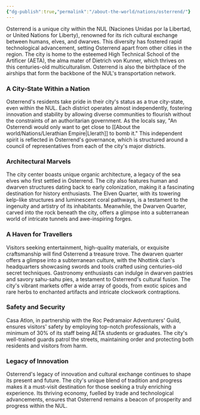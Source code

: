 ```yaml
---
{"dg-publish":true,"permalink":"/about-the-world/nations/osterrend/"}
---
```


Osterrend is a unique city within the NUL (Naciones Unidas por la Libertad, or United Nations for Liberty), renowned for its rich cultural exchange between humans, elves, and dwarves. This diversity has fostered rapid technological advancement, setting Osterrend apart from other cities in the region. The city is home to the esteemed High Technical School of the Artificer (AETA), the alma mater of Dietrich von Kunner, which thrives on this centuries-old multiculturalism. Osterrend is also the birthplace of the airships that form the backbone of the NUL's transportation network.
### A City-State Within a Nation

Osterrend's residents take pride in their city's status as a true city-state, even within the NUL. Each district operates almost independently, fostering innovation and stability by allowing diverse communities to flourish without the constraints of an authoritarian government. As the locals say, "An Osterrendi would only want to get close to [[About the world/Nations/Llerathian Empire\|Llerath]] to bomb it." This independent spirit is reflected in Osterrend's governance, which is structured around a council of representatives from each of the city's major districts.

### Architectural Marvels

The city center boasts unique organic architecture, a legacy of the sea elves who first settled in Osterrend. The city also features human and dwarven structures dating back to early colonization, making it a fascinating destination for history enthusiasts. The Elven Quarter, with its towering kelp-like structures and luminescent coral pathways, is a testament to the ingenuity and artistry of its inhabitants. Meanwhile, the Dwarven Quarter, carved into the rock beneath the city, offers a glimpse into a subterranean world of intricate tunnels and awe-inspiring forges.

### A Haven for Travellers

Visitors seeking entertainment, high-quality materials, or exquisite craftsmanship will find Osterrend a treasure trove. The dwarven quarter offers a glimpse into a subterranean culture, with the Nhottink clan's headquarters showcasing swords and tools crafted using centuries-old secret techniques. Gastronomy enthusiasts can indulge in dwarven pastries and savory sahu-sahu pies, a testament to Osterrend's cultural fusion. The city's vibrant markets offer a wide array of goods, from exotic spices and rare herbs to enchanted artifacts and intricate clockwork contraptions.

### Safety and Security

Casa Atlon, in partnership with the Roc Pedramaior Adventurers' Guild, ensures visitors' safety by employing top-notch professionals, with a minimum of 30% of its staff being AETA students or graduates. The city's well-trained guards patrol the streets, maintaining order and protecting both residents and visitors from harm.

### Legacy of Innovation

Osterrend's legacy of innovation and cultural exchange continues to shape its present and future. The city's unique blend of tradition and progress makes it a must-visit destination for those seeking a truly enriching experience. Its thriving economy, fuelled by trade and technological advancements, ensures that Osterrend remains a beacon of prosperity and progress within the NUL.